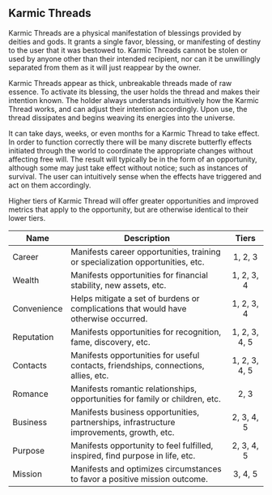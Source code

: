 ## Karmic Threads

Karmic Threads are a physical manifestation of blessings provided by deities and gods. It grants a single favor, blessing, or manifesting of destiny to the user that it was bestowed to. Karmic Threads cannot be stolen or used by anyone other than their intended recipient, nor can it be unwillingly separated from them as it will just reappear by the owner.

Karmic Threads appear as thick, unbreakable threads made of raw essence. To activate its blessing, the user holds the thread and makes their intention known. The holder always understands intuitively how the Karmic Thread works, and can adjust their intention accordingly. Upon use, the thread dissipates and begins weaving its energies into the universe.

It can take days, weeks, or even months for a Karmic Thread to take effect. In order to function correctly there will be many discrete butterfly effects initiated through the world to coordinate the appropriate changes without affecting free will. The result will typically be in the form of an opportunity, although some may just take effect without notice; such as instances of survival. The user can intuitively sense when the effects have triggered and act on them accordingly.

Higher tiers of Karmic Thread will offer greater opportunities and improved metrics that apply to the opportunity, but are otherwise identical to their lower tiers. 

 **Name**    | **Description**                                                                           | **Tiers**     
-------------|-------------------------------------------------------------------------------------------|:-------------:
 Career      | Manifests career opportunities, training or specialization opportunities, etc.            | 1, 2, 3       
 Wealth      | Manifests opportunities for financial stability, new assets, etc.                         | 1, 2, 3, 4    
 Convenience | Helps mitigate a set of burdens or complications that would have otherwise occurred.      | 1, 2, 3, 4    
 Reputation  | Manifests opportunities for recognition, fame, discovery, etc.                            | 1, 2, 3, 4, 5 
 Contacts    | Manifests opportunities for useful contacts, friendships, connections, allies, etc.       | 1, 2, 3, 4, 5 
 Romance     | Manifests romantic relationships, opportunities for family or children, etc.              | 2, 3          
 Business    | Manifests business opportunities, partnerships, infrastructure improvements, growth, etc. | 2, 3, 4, 5    
 Purpose     | Manifests opportunity to feel fulfilled, inspired, find purpose in life, etc.             | 2, 3, 4, 5    
 Mission     | Manifests and optimizes circumstances to favor a positive mission outcome.                | 3, 4, 5       

